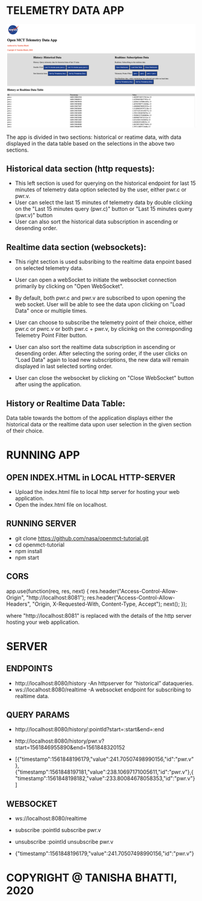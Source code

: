 # TELEMETRY DATA APP
<p align="center">
  <img width="800" src="./telemetry-app.png" alt="App-demo"/>
</p>
The app is divided in two sections: historical or reatime data, with data displayed in the data table based on the selections in the above two sections.

## Historical data section (http requests):
 - This left section is used for querying on the historical endpoint for last 15 minutes of telemetry data option selected by the user, either pwr.c or pwr.v.
 - User can select the last 15 minutes of telemetry data by double clicking on the "Last 15 minutes query (pwr.c)" button or "Last 15 minutes query (pwr.v)" button
 - User can also sort the historical data subscription in ascending or desending order.


## Realtime data section (websockets):
 - This right section is used subsribing to the realtime data enpoint based on selected telemetry data.

 - User can open a webSocket to initiate the websocket connection primarily by clicking on "Open WebSocket".

 - By default, both pwr.c and pwr.v are subscribed to upon opening the web socket. User will be able to see the data upon clicking on "Load Data" once or multiple times.

 - User can choose to subscribe the telemetry point of their choice, either pwr.c or pwrc.v or both pwr.c + pwr.v, by clicinkg on the corresponding Telemetry Point Filter button.

 - User can also sort the realtime data subscription in ascending or desending order.
 After selecting the soring order, if the user clicks on "Load Data" again to load new subscriptions, the new data will remain displayed in last selected sorting order.

 - User can close the websocket by clicking on "Close WebSocket" button after using the application.

## History or Realtime Data Table:
 Data table towards the bottom of the application displays either the historical data or the realtime data upon user selection in the given section of their choice.


# RUNNING APP

## OPEN INDEX.HTML in LOCAL HTTP-SERVER
- Upload the index.html file to local http server for hosting your web application.
- Open the index.html file on localhost.

## RUNNING SERVER
- git clone https://github.com/nasa/openmct-tutorial.git
- cd openmct-tutorial
- npm install
- npm start

## CORS 

app.use(function(req, res, next) { 
    res.header("Access-Control-Allow-Origin", "http://localhost:8081"); 
    res.header("Access-Control-Allow-Headers", "Origin, X-Requested-With, Content-Type, Accept");
    next();
});

where "http://localhost:8081" is replaced with the details of the http server
hosting your web application.

# SERVER

## ENDPOINTS
-  http://localhost:8080/history​  -An httpserver for “historical” dataqueries.
-  ws://localhost:8080/realtime​   -A websocket endpoint for subscribing to realtime data.

## QUERY PARAMS

- http://localhost:8080/history/:pointId?start=:start&end=:end

- http://localhost:8080/history/pwr.v?start=1561846955890&end=1561848320152

- [{"timestamp":1561848196179,"value":241.70507498990156,"id":"pwr.v"}, {"timestamp":1561848197181,"value":238.10697171005611,"id":"pwr.v"},{ "timestamp":1561848198182,"value":233.80084678058353,"id":"pwr.v"}]

## WEBSOCKET

- ws://localhost:8080/realtime

- subscribe :pointId
subscribe pwr.v

- unsubscribe :pointId
unsubscribe pwr.v

- {"timestamp":1561848196179,"value":241.70507498990156,"id":"pwr.v"}

# COPYRIGHT @ TANISHA BHATTI, 2020
